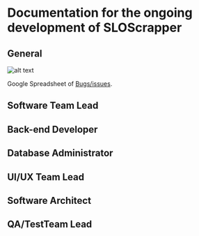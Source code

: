 # Documentation for the ongoing development of SLOScrapper


## General

![alt text](https://cdn.discordapp.com/attachments/1029756309660250144/1030279400803024966/pp.v5.png)

Google Spreadsheet of [Bugs/issues](https://docs.google.com/spreadsheets/d/1bgnW1F7fxztyTgHTKJFAEqMXjWHt8w_NwMaPcE9aUZA/edit?resourcekey#gid=2000943100).


## Software Team Lead



## Back-end Developer



## Database Administrator



## UI/UX Team Lead



## Software Architect



## QA/TestTeam Lead 



